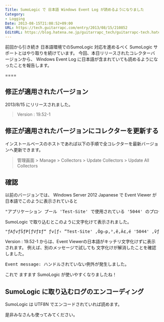 ```yaml
---
Title: SumoLogic で 日本語 Windows Event Log が読めるようになりました
Category:
- Logging
Date: 2013-08-15T21:08:52+09:00
URL: https://tech.guitarrapc.com/entry/2013/08/15/210852
EditURL: https://blog.hatena.ne.jp/guitarrapc_tech/guitarrapc-tech.hatenablog.com/atom/entry/11696248318757675899
---
```


前回から引き続き 日本語環境でのSumoLogic 対応を進めるべく SumoLogic サポートとはやり取りを続けています。
今回、本日リリースされたコレクターバージョンから、 Windows Event Log に日本語が含まれていても読めるようになったことを報告します。

====


<h2>修正が適用されたバージョン</h2>

2013/8/15 にリリースされました。
<blockquote>Version : 19.52-1</blockquote>


<h2>修正が適用されたバージョンにコレクターを更新する</h2>

インストールベースのホストであれば以下の手順で全コレクターを最新バージョンへ更新できます。

<blockquote>管理画面 &gt; Manage &gt; Collectors &gt; Update Collectors &gt; Update All Collectors</blockquote>

<h2>確認</h2>

以前のバージョンでは、 Windows Server 2012 Japanese で Event Viewer が日本語でこのように表示されていると
<pre class="brush: powershell">
&quot;アプリケーション プール 'Test-Site' で使用されている '5044' のプロセス ID のワーカー プロセスは、アクティブでなかったためシャットダウンされました。アプリケーション プール タイムアウト構成は、20 分に設定されました。新しいワーカー プロセスは必要なときに開始されます。&quot;
</pre>

SumoLogic で取り込むとこのように文字化けて表示されました。
<pre class="brush: powershell">
&quot;ƒAƒvƒŠƒP[ƒVƒ‡ƒ“ ƒv[ƒ‹ ”Test-Site' ‚Ŏg—p‚³‚ê‚Ă¢‚é '5044' ‚̃vƒƒZƒX ID ‚̃[ƒJ[ ƒvƒƒZƒX‚́AƒAƒNƒeƒBƒu‚łȂ©‚B½‚½‚߃Vƒƒƒ&quot;&quot;
</pre>

Version : 19.52-1 からは、Event Viewerの日本語がキッチリ文字化けずに表示されます。
例えば、別のメッセージで試しても 文字化けが解消したことを確認しました。
<pre class="brush: powershell">
Event message: ハンドルされていない例外が発生しました。
</pre>

これで ますます SumoLogic が使いやすくなりましたね！

<h2>SumoLogic に取り込むログのエンコーディング</h2>
SumoLogic は UTF8N でエンコードされていれば読めます。


是非みなさんも使ってみてください。
